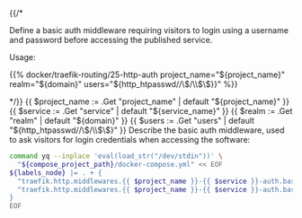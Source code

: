 {{/*

Define a basic auth middleware requiring visitors to login using a username
and password before accessing the published service.

Usage:

  {{% docker/traefik-routing/25-http-auth project_name="${project_name}"
        realm="${domain}" users="${http_htpasswd//\\$/\\$\\$}}" %}}

*/}}
{{ $project_name := .Get "project_name" | default "${project_name}" }}
{{ $service := .Get "service" | default "${service_name}" }}
{{ $realm := .Get "realm" | default "${domain}" }}
{{ $users := .Get "users" | default "${http_htpasswd//\\$/\\$\\$}" }}
Describe the basic auth middleware, used to ask visitors for login credentials
when accessing the software:

```bash
command yq --inplace 'eval(load_str("/dev/stdin"))' \
  "${compose_project_path}/docker-compose.yml" << EOF
${labels_node} |= . + {
  "traefik.http.middlewares.{{ $project_name }}-{{ $service }}-auth.basicauth.realm": "{{ $realm }}",
  "traefik.http.middlewares.{{ $project_name }}-{{ $service }}-auth.basicauth.users": "{{ $users }}"
}
EOF
```

